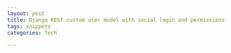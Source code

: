 ```yaml
---
layout: post
title: Django REST custom user model with social login and permissions 
tags: snippets 
categories: Tech 

---
```


<script src="https://gist.github.com/selimslab/5e93166967d0ceeaf489e6a526c83ac9.js"></script>
